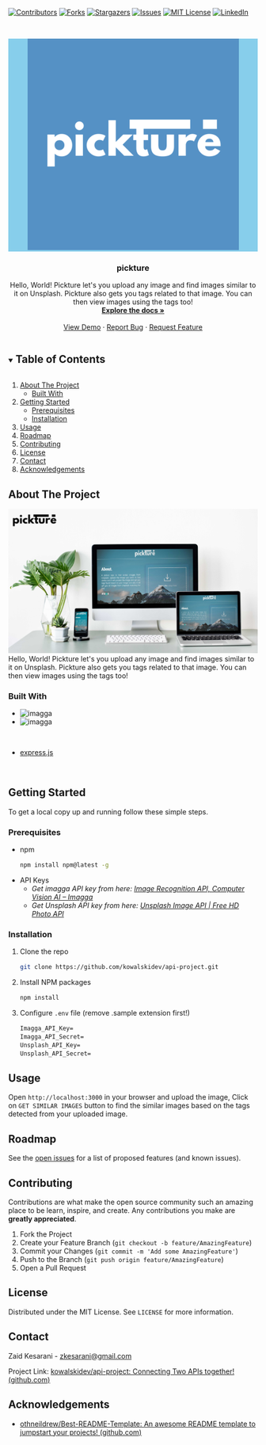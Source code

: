 [![Contributors][contributors-shield]][contributors-url]
[![Forks][forks-shield]][forks-url]
[![Stargazers][stars-shield]][stars-url]
[![Issues][issues-shield]][issues-url]
[![MIT License][license-shield]][license-url]
[![LinkedIn][linkedin-shield]][linkedin-url]

<!-- PROJECT LOGO -->
<br />

<p align="center" style="background: skyblue">
  <a href="https://github.com/kowalskidev/api-project/">
    <img src="public/img/PicktureLogo.png" alt="Logo">
  </a>

  <h3 align="center">pickture</h3>

  <p align="center">
    Hello, World! Pickture let's you upload any image and find images similar to it on Unsplash. Pickture also gets you tags related to that image. You can then view images using the tags too!
    <br />
    <a href="https://github.com/kowalskidev/api-project"><strong>Explore the docs »</strong></a>
    <br />
    <br />
    <a href="https://pickture.herokuapp.com/">View Demo</a>
    ·
    <a href="https://github.com/kowalskidev/api-project/issues">Report Bug</a>
    ·
    <a href="https://github.com/kowalskidev/api-project/issues">Request Feature</a>
  </p>

</p>

<!-- TABLE OF CONTENTS -->

<details open="open">
  <summary><h2 style="display: inline-block">Table of Contents</h2></summary>
  <ol>
    <li>
      <a href="#about-the-project">About The Project</a>
      <ul>
        <li><a href="#built-with">Built With</a></li>
      </ul>
    </li>
    <li>
      <a href="#getting-started">Getting Started</a>
      <ul>
        <li><a href="#prerequisites">Prerequisites</a></li>
        <li><a href="#installation">Installation</a></li>
      </ul>
    </li>
    <li><a href="#usage">Usage</a></li>
    <li><a href="#roadmap">Roadmap</a></li>
    <li><a href="#contributing">Contributing</a></li>
    <li><a href="#license">License</a></li>
    <li><a href="#contact">Contact</a></li>
    <li><a href="#acknowledgements">Acknowledgements</a></li>
  </ol>
</details>

<!-- ABOUT THE PROJECT -->

## About The Project

<img src="public/img/mockup.jpg" alt="Mockup">Hello, World! Pickture let's you upload any image and find images similar to it on Unsplash. Pickture also gets you tags related to that image. You can then view images using the tags too!

### Built With

-   <img src="https://imagga.com/static/images/logo_white.svg" alt="imagga" width="20%" align="left"/>
    <br />

-   <img src="https://unsplash-assets.imgix.net/marketing/press-logotype.svg?auto=format&fit=crop&q=60" width="20%" alt="imagga" align="left"/>

<br />

-   [express.js](https://expressjs.com/)

<br />

<!-- GETTING STARTED -->

## Getting Started

To get a local copy up and running follow these simple steps.

### Prerequisites

-   npm
    ```sh
    npm install npm@latest -g
    ```

*   API Keys
    -   _Get imagga API key from here: [Image Recognition API, Computer Vision AI – Imagga](https://imagga.com/)_
    -   _Get Unsplash API key from here: [Unsplash Image API | Free HD Photo API](https://unsplash.com/developers)_

### Installation

1. Clone the repo
    ```sh
    git clone https://github.com/kowalskidev/api-project.git
    ```
2. Install NPM packages

    ```sh
    npm install
    ```

3. Configure `.env` file (remove .sample extension first!)

    ```markdown
    Imagga_API_Key=
    Imagga_API_Secret=
    Unsplash_API_Key=
    Unsplash_API_Secret=
    ```

<!-- USAGE EXAMPLES -->

## Usage

Open `http://localhost:3000` in your browser and upload the image, Click on `GET SIMILAR IMAGES` button to find the similar images based on the tags detected from your uploaded image.

<!-- ROADMAP -->

## Roadmap

See the [open issues](https://github.com/github_username/repo_name/issues) for a list of proposed features (and known issues).

<!-- CONTRIBUTING -->

## Contributing

Contributions are what make the open source community such an amazing place to be learn, inspire, and create. Any contributions you make are **greatly appreciated**.

1. Fork the Project
2. Create your Feature Branch (`git checkout -b feature/AmazingFeature`)
3. Commit your Changes (`git commit -m 'Add some AmazingFeature'`)
4. Push to the Branch (`git push origin feature/AmazingFeature`)
5. Open a Pull Request

<!-- LICENSE -->

## License

Distributed under the MIT License. See `LICENSE` for more information.

<!-- CONTACT -->

## Contact

Zaid Kesarani - zkesarani@gmail.com

Project Link: [kowalskidev/api-project: Connecting Two APIs together! (github.com)](https://github.com/kowalskidev/api-project)

<!-- ACKNOWLEDGEMENTS -->

## Acknowledgements

-   [othneildrew/Best-README-Template: An awesome README template to jumpstart your projects! (github.com)](https://github.com/othneildrew/Best-README-Template)

<!-- MARKDOWN LINKS & IMAGES -->
<!-- https://www.markdownguide.org/basic-syntax/#reference-style-links -->

[contributors-shield]: https://img.shields.io/github/contributors/kowalskidev/api-project.svg?style=for-the-badge
[contributors-url]: https://github.com/kowalskidev/api-project/graphs/contributors
[forks-shield]: https://img.shields.io/github/forks/kowalskidev/api-project.svg?style=for-the-badge
[forks-url]: https://github.com/kowalskidev/api-project/network/members
[stars-shield]: https://img.shields.io/github/stars/kowalskidev/api-project.svg?style=for-the-badge
[stars-url]: https://github.com/kowalskidev/api-project/stargazers
[issues-shield]: https://img.shields.io/github/issues/kowalskidev/api-project.svg?style=for-the-badge
[issues-url]: https://github.com/kowalskidev/api-project/issues
[license-shield]: https://img.shields.io/github/license/kowalskidev/api-project.svg?style=for-the-badge
[license-url]: https://github.com/kowalskidev/api-project/blob/main/LICENSE
[linkedin-shield]: https://img.shields.io/badge/-LinkedIn-black.svg?style=for-the-badge&logo=linkedin&colorB=555
[linkedin-url]: https://www.linkedin.com/in/zaid-kesarani-119524115/
